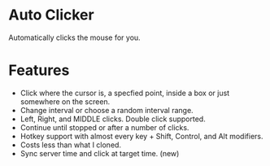 # Auto Clicker
Automatically clicks the mouse for you.

# Features
- Click where the cursor is, a specfied point, inside a box or just somewhere on the screen.
- Change interval or choose a random interval range.
- Left, Right, and MIDDLE clicks. Double click supported.
- Continue until stopped or after a number of clicks.
- Hotkey support with almost every key + Shift, Control, and Alt modifiers.
- Costs less than what I cloned.
- Sync server time and click at target time. (new) 